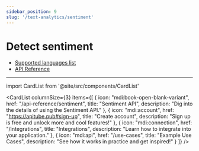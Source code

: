 ```yaml
---
sidebar_position: 9
slug: '/text-analytics/sentiment'
---
```


# Detect sentiment

- [Supported languages list](/text-analytics/sentiment/languages)
- [API Reference](/api-reference/sentiment)

---

import CardList from '@site/src/components/CardList'

<CardList
columnSize={3}
items={[
{
icon: "mdi:book-open-blank-variant",
href: "/api-reference/sentiment",
title: "Sentiment API",
description: "Dig into the details of using the Sentiment API."
},
{
icon: "mdi:account",
href: "https://apitube.pub#sign-up",
title: "Create account",
description: "Sign up is free and unlock more and cool features!"
},
{
icon: "mdi:connection",
href: "/integrations",
title: "Integrations",
description: "Learn how to integrate into your application."
},
{
icon: "mdi:api",
href: "/use-cases",
title: "Example Use Cases",
description: "See how it works in practice and get inspired!"
}
]}
/>

